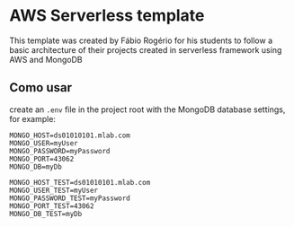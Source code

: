 # AWS Serverless template

This template was created by Fábio Rogério for his students to follow a basic architecture of their projects created in serverless framework using AWS and MongoDB


## Como usar

create an `.env` file in the project root with the MongoDB database settings, for example:

```
MONGO_HOST=ds01010101.mlab.com
MONGO_USER=myUser
MONGO_PASSWORD=myPassword
MONGO_PORT=43062
MONGO_DB=myDb

MONGO_HOST_TEST=ds01010101.mlab.com
MONGO_USER_TEST=myUser
MONGO_PASSWORD_TEST=myPassword
MONGO_PORT_TEST=43062
MONGO_DB_TEST=myDb
```
